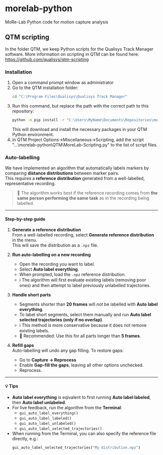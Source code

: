 # morelab-python
MoRe-Lab Python code for motion capture analysis

## QTM scripting
In the folder QTM, we keep Python scripts for the Qualisys Track Manager software. More information on scripting in QTM can be found here: https://github.com/qualisys/qtm-scripting

### Installation
1. Open a command prompt window as administrator
2. Go to the QTM installation folder:
   ```sh
   cd "C:\Program Files\Qualisys\Qualisys Track Manager"
   ```
3. Run this command, but replace the path with the correct path to this repository:
   ```sh
   python -m pip install -r "C:\Users\MyName\Documents\Repositories\morelab-python\QTM\requirements.txt"
   ```
   This will download and install the necessary packages in your QTM Python environment.
4. In QTM Project Options->Miscellaneous->Scripting, add the script "...\morelab-python\QTM\MoreLab-Scripting.py" to the list of script files.



### Auto-labelling

We have implemented an algorithm that automatically labels markers by comparing **distance distributions** between marker pairs.  
This requires a **reference distribution** generated from a well-labelled, representative recording.  

> 🔑 The algorithm works best if the reference recording comes from **the same person performing the same task** as in the recording being labelled.

---

#### Step-by-step guide

1. **Generate a reference distribution**  
   From a well-labelled recording, select **Generate reference distribution** in the menu.  
   This will save the distribution as a `.npz` file.  

2. **Run auto-labelling on a new recording**  
   - Open the recording you want to label.  
   - Select **Auto label everything**.  
   - When prompted, load the `.npz` reference distribution.
   - ℹ️ The algorithm will first evaluate existing labels (removing poor ones) and then attempt to label previously unlabelled trajectories.  

3. **Handle short parts**  
   - Segments shorter than **20 frames** will *not* be labelled with **Auto label everything**.  
   - To label short segments, select them manually and run **Auto label selected trajectories (only if no overlap)**.  
   - ℹ️ This method is more conservative because it does not remove existing labels.  
   - 🔑 Recommended: Use this for all parts longer than **5 frames**.  

4. **Refill gaps**  
   Auto-labelling will undo any gap filling. To restore gaps:  
   - Go to **Capture → Reprocess**  
   - Enable **Gap-fill the gaps**, leaving all other options unchecked.
   - Reprocess.

---

#### 💡 Tips

- **Auto label everything** is eqivalent to first running **Auto label labeled**, then **Auto label unlabeled**.  
- For live feedback, run the algorithm from the **Terminal**:  
  - `gui_auto_label_everything()`  
  - `gui_auto_label_labeled()`  
  - `gui_auto_label_unlabeled()`  
  - `gui_auto_label_selected_trajectories()`  
- When running from the Terminal, you can also specify the reference file directly, e.g.:  
  ```sh
  gui_auto_label_selected_trajectories("My distribution.npz")

